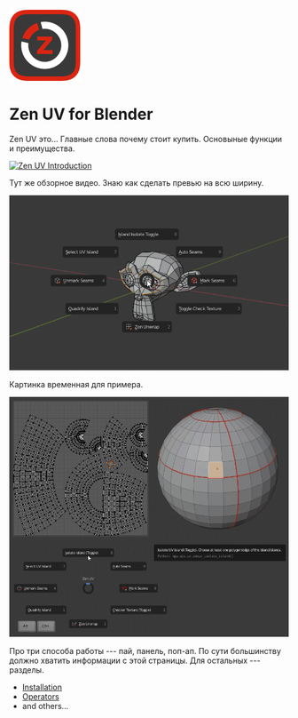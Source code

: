 ![Zen UV Logo](img/zen-uv-icon-128.png)
# Zen UV for Blender
Zen UV это... Главные слова почему стоит купить.
Основыные функции и преимущества.

[![Zen UV Introduction](https://img.youtube.com/vi/ook2eFfH724/0.jpg)](https://www.youtube.com/watch?v=ook2eFfH724)

Тут же обзорное видео. Знаю как сделать превью на всю ширину.

![Zen UV Pie Menu](img/screen/img-001.png)

Картинка временная для примера.

![test](img/temp/Isolate.gif)

Про три способа работы --- пай, панель, поп-ап.
По сути большинству должно хватить информации с этой страницы.
Для остальных --- разделы.

- [Installation](installation)
- [Operators](operators)
- and others...